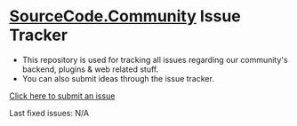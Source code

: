 # [SourceCode.Community](http://sourcecode.community) Issue Tracker

 - This repository is used for tracking all issues regarding our community's backend, plugins & web related stuff.
 - You can also submit ideas through the issue tracker.

[Click here to submit an issue](https://github.com/meev/SourceCode/issues/new)

Last fixed issues:
N/A
